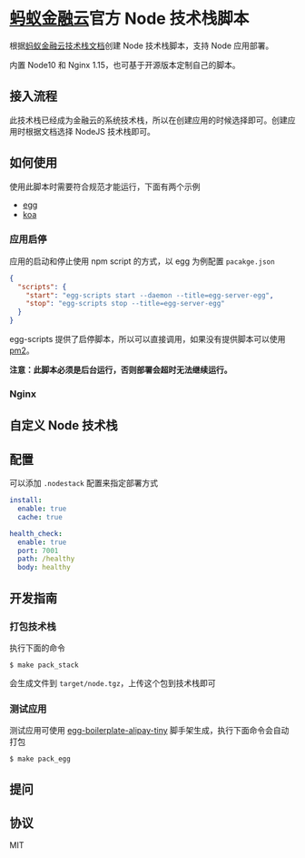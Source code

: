 # [蚂蚁金融云](https://tech.antfin.com)官方 Node 技术栈脚本

根据[蚂蚁金融云技术栈文档](https://tech.antfin.com/docs/2/61282)创建 Node 技术栈脚本，支持 Node 应用部署。

内置 Node10 和 Nginx 1.15，也可基于开源版本定制自己的脚本。

## 接入流程

此技术栈已经成为金融云的系统技术栈，所以在创建应用的时候选择即可。创建应用时根据文档选择 NodeJS 技术栈即可。

## 如何使用

使用此脚本时需要符合规范才能运行，下面有两个示例

- [egg](https://github.com/alipay/antcloud-node-stack/tree/master/example/egg)
- [koa](https://github.com/alipay/antcloud-node-stack/tree/master/example/koa)

### 应用启停

应用的启动和停止使用 npm script 的方式，以 egg 为例配置 `pacakge.json`

```json
{
  "scripts": {
    "start": "egg-scripts start --daemon --title=egg-server-egg",
    "stop": "egg-scripts stop --title=egg-server-egg"
  }
}
```

egg-scripts 提供了启停脚本，所以可以直接调用，如果没有提供脚本可以使用 [pm2]。

**注意：此脚本必须是后台运行，否则部署会超时无法继续运行。**

### Nginx


## 自定义 Node 技术栈

## 配置

可以添加 `.nodestack` 配置来指定部署方式

```yml
install:
  enable: true
  cache: true

health_check:
  enable: true
  port: 7001
  path: /healthy
  body: healthy
```

## 开发指南

### 打包技术栈

执行下面的命令

```
$ make pack_stack
```

会生成文件到 `target/node.tgz`，上传这个包到技术栈即可

### 测试应用

测试应用可使用 [egg-boilerplate-alipay-tiny](https://github.com/eggjs/egg-boilerplate-alipay-tiny) 脚手架生成，执行下面命令会自动打包

```
$ make pack_egg
```

## 提问


## 协议

MIT

[pm2]: http://pm2.keymetrics.io
